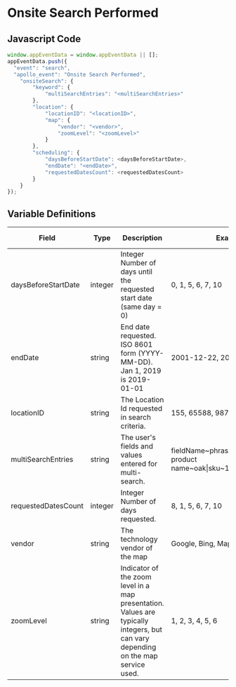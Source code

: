 # Onsite Search Performed

### 

## Javascript Code
```js
window.appEventData = window.appEventData || [];
appEventData.push({
  "event": "search",
  "apollo_event": "Onsite Search Performed",
    "onsiteSearch": {
        "keyword": {
            "multiSearchEntries": "<multiSearchEntries>"
        },
        "location": {
            "locationID": "<locationID>",
            "map": {
                "vendor": "<vendor>",
                "zoomLevel": "<zoomLevel>"
            }
        },
        "scheduling": {
            "daysBeforeStartDate": <daysBeforeStartDate>,
            "endDate": "<endDate>",
            "requestedDatesCount": <requestedDatesCount>
        }
    }
});
```

## Variable Definitions

|Field|Type|Description|Example|Pattern|Min Length|Max Length|Minimum|Maximum|Multiple Of|
| --- | --- | --- | --- | --- | --- | --- | --- | --- | --- |
|daysBeforeStartDate|integer|Integer Number of days until the requested start date \(same day = 0\)|0, 1, 5, 6, 7, 10||||0|||
|endDate|string|End date requested. ISO 8601 form \(YYYY-MM-DD\). Jan 1, 2019 is 2019-01-01|2001-12-22, 2011-01-01|^([0-9]{4})-(1[0-2]|0[1-9])-(3[01]|0[1-9]|[12][0-9])$||||||
|locationID|string|The Location Id requested in search criteria.|155, 65588, 987764448|||||||
|multiSearchEntries|string|The user's fields and values entered for multi-search.|fieldName\~phrase, sku\~12345, product name\~oak\|sku\~12345\|color\~green|||||||
|requestedDatesCount|integer|Integer Number of days requested.|8, 1, 5, 6, 7, 10||||1|||
|vendor|string|The technology vendor of the map|Google, Bing, Mapquest, ESRI|||||||
|zoomLevel|string|Indicator of the zoom level in a map presentation. Values are typically integers, but can vary depending on the map service used. |1, 2, 3, 4, 5, 6|||||||




